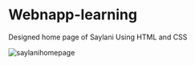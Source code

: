 # Webnapp-learning
Designed home page of Saylani Using HTML and CSS

![saylanihomepage](https://user-images.githubusercontent.com/60398800/87847622-21ecda00-c8f3-11ea-8440-31196ae4b9dc.png)
